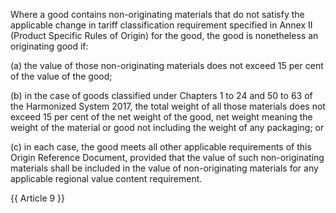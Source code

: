 Where a good contains non-originating materials that do not satisfy the applicable change in tariff classification requirement specified in Annex II (Product Specific Rules of Origin) for the good, the good is nonetheless an originating good if:

(a)	the value of those non-originating materials does not exceed 15 per cent of the value of the good;

(b)	in the case of goods classified under Chapters 1 to 24 and 50 to 63 of the Harmonized System 2017, the total weight of all those materials does not exceed 15 per cent of the net weight of the good, net weight meaning the weight of the material or good not including the weight of any packaging; or

(c)	in each case, the good meets all other applicable requirements of this Origin Reference Document, provided that the value of such non-originating materials shall be included in the value of non-originating materials for any applicable regional value content requirement.

{{ Article 9 }}
